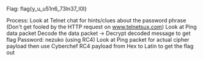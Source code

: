 Flag: flag{y_u_u51n6_73ln37_l0l}

Process:
Look at Telnet chat for hints/clues about the password phrase (Don't get fooled by the HTTP request on www.telnetsux.com)
Look at Ping data packet
Decode the data packet -> Decrypt decoded message to get flag
Password: nezuko (using RC4) Look at Ping packet for actual cipher payload then use Cyberchef RC4 payload from Hex to Latin to get the flag out
